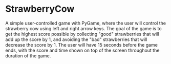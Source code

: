 # StrawberryCow
A simple user-controlled game with PyGame, where the user will control the strawberry cow using left and right arrow keys.
The goal of the game is to get the highest score possible by collecting "good" strawberries that will add up the score by 1,
and avoiding the "bad" strawberries that will decrease the score by 1. The user will have 15 seconds before the game ends,
with the score and time shown on top of the screen throughout the duration of the game.
